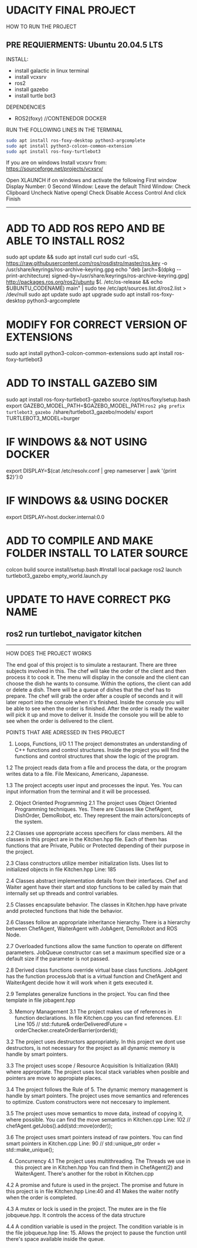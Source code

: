 # UDACITY FINAL PROJECT 

HOW TO RUN THE PROJECT

PRE REQUIERMENTS:
Ubuntu 20.04.5 LTS
-----------------------------------------------------------------------------------------------------------------------------------------------------------------------------------------

INSTALL:
- install galactic in linux terminal
- install vcxsrv
- ros2
- install gazebo
- install turtle bot3

DEPENDENCIES
- ROS2(foxy)
//CONTENEDOR DOCKER

RUN THE FOLLOWING LINES IN THE TERMINAL
```bash
sudo apt install ros-foxy-desktop python3-argcomplete
sudo apt install python3-colcon-common-extension
sudo apt install ros-foxy-turtlebot3
```
If you are on windows
Install  vcxsrv from: https://sourceforge.net/projects/vcxsrv/

Open XLAUNCH  if on windows and activate the following
First window
Display Number: 0
Second Window:
Leave the default
Third Window:
Check Clipboard
Uncheck Native opengl
Check Disable Access Control
 And click Finish

 ------------------------------------------------
 # ADD TO ADD ROS REPO AND BE ABLE TO INSTALL ROS2
sudo apt update && sudo apt install curl
sudo curl -sSL https://raw.githubusercontent.com/ros/rosdistro/master/ros.key -o /usr/share/keyrings/ros-archive-keyring.gpg
echo "deb [arch=$(dpkg --print-architecture) signed-by=/usr/share/keyrings/ros-archive-keyring.gpg] http://packages.ros.org/ros2/ubuntu $(. /etc/os-release && echo $UBUNTU_CODENAME) main" | sudo tee /etc/apt/sources.list.d/ros2.list > /dev/null
sudo apt update
sudo apt upgrade
sudo apt install ros-foxy-desktop python3-argcomplete
# MODIFY FOR CORRECT VERSION OF EXTENSIONS
sudo apt install python3-colcon-common-extensions
sudo apt install ros-foxy-turtlebot3
# ADD TO INSTALL GAZEBO SIM
sudo apt install ros-foxy-turtlebot3-gazebo
source /opt/ros/foxy/setup.bash
export GAZEBO_MODEL_PATH=$GAZEBO_MODEL_PATH:`ros2 pkg prefix turtlebot3_gazebo `/share/turtlebot3_gazebo/models/
export TURTLEBOT3_MODEL=burger
# IF WINDOWS && NOT USING DOCKER
export DISPLAY=$(cat /etc/resolv.conf | grep nameserver | awk '{print $2}'):0 
# IF WINDOWS && USING DOCKER
export DISPLAY=host.docker.internal:0.0 
# ADD TO COMPILE AND MAKE FOLDER INSTALL TO LATER SOURCE
colcon build
source install/setup.bash #Install local package
ros2 launch turtlebot3_gazebo empty_world.launch.py
# UPDATE TO HAVE CORRECT PKG NAME
ros2 run turtlebot_navigator kitchen
----------------------------------------------------------


------------------------------------------------------------------------------------------------------------------------------------------------------------------
HOW DOES THE PROJECT WORKS

The end goal of this project is to simulate a restaurant. There are three subjects involved in this. The chef will take the order of the client and then process it to cook it.
The menu will display in the console and the client can choose the dish he wants to consume.
Within the options, the client can add or delete a dish. There will be a queue of dishes that the chef has to prepare.
The chef will grab the order after a couple of seconds and it will later report into the console when it's finished.
Inside the console you will be able to see when the order is finished.
After the order is ready the waiter will pick it up and move to deliver it.
Inside the console you will be able to see when the order is delivered to the client. 


POINTS THAT ARE ADRESSED IN THIS PROJECT

1. Loops, Functions, I/O
1.1 The project demonstrates an understanding of C++ functions and control structures. 
    Inside the project you will find the functions and control structures that show the logic of the program.

1.2 The project reads data from a file and process the data, or the program writes data to a file. 
    File Mexicano, Americano, Japanesse.

1.3 The project accepts user input and processes the input. 
    Yes. You can input information from the terminal and it will be processed.

2. Object Oriented Programming
2.1 The project uses Object Oriented Programming techniques.
    Yes. There are Classes like ChefAgent, DishOrder, DemoRobot, etc. They represent the main actors/concepts of the system.

2.2 Classes use appropriate access specifiers for class members.
    All the classes in this project are in the Kitchen.hpp file. Each of them has functions that are Private, Public or Protected depending of their purpose in the project.

2.3 Class constructors utilize member initialization lists.
    Uses list to initialized objects in file Kitchen.hpp Line: 185

2.4 Classes abstract implementation details from their interfaces.
    Chef and Waiter agent have their start and stop functions to be called by main that internally set up threads and control variables.

2.5 Classes encapsulate behavior.
    The classes in Kitchen.hpp have private andd protected functions that hide the behavior.

2.6 Classes follow an appropriate inheritance hierarchy.
    There is a hierarchy between ChefAgent, WaiterAgent with JobAgent, DemoRobot and ROS Node.

2.7 Overloaded functions allow the same function to operate on different parameters.
    JobQueue constructor can set a maximum specified size or a default size if the parameter is not passed.

2.8 Derived class functions override virtual base class functions.
    JobAgent has the function processJob that is a virtual function and ChefAgent and WaiterAgent decide how it will work when it gets executed it.

2.9 Templates generalize functions in the project.
    You can find thee template in file jobagent.hpp

3. Memory Management
3.1 The project makes use of references in function declarations.
    In file Kitchen.cpp you can find references. E.I: Line 105 // std::future<void>& orderDeliveredFuture = orderChecker.createOrderBarrier(orderId);

3.2 The project uses destructors appropriately.
    In this project we dont use destructors, is not necessary for the project as all dynamic memory is handle by smart pointers.

3.3 The project uses scope / Resource Acquisition Is Initialization (RAII) where appropriate.
    The project uses local stack variables when posible and pointers are move to appropiate places.

3.4 The project follows the Rule of 5.
    The dynamic memory management is handle by smart pointers. The project uses move semantics and references to optimize. Custom constructors were not neccesary to implement.

3.5 The project uses move semantics to move data, instead of copying it, where possible.
    You can find the move semantics in Kitchen.cpp Line: 102  // chefAgent.getJobs().add(std::move(order));

3.6 The project uses smart pointers instead of raw pointers.
    You can find smart pointers in Kitchen.cpp Line: 90 // std::unique_ptr<DishOrder> order = std::make_unique<DishOrder>();

4. Concurrency
4.1 The project uses multithreading.
    The Threads we use in this project are in Kitchen.hpp 
    You can find them in ChefAgent(2) and WaiterAgent.
    There's another for the robot in Kitchen.cpp

4.2 A promise and future is used in the project.
    The promise and future in this project is in file Kitchen.hpp Line:40 and 41
    Makes the waiter notify when the order is completed. 

4.3 A mutex or lock is used in the project.
    The mutex are in the file jobqueue.hpp.
     It controls the access of the data structure
      
4.4 A condition variable is used in the project.
    The condition variable is in the file jobqueue.hpp line: 15. Allows the project to pause the function until there's space available inside the queue.









